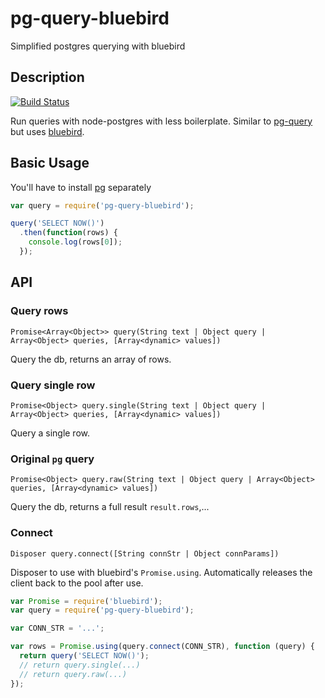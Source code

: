 # pg-query-bluebird
Simplified postgres querying with bluebird

## Description

[![Build Status](https://travis-ci.org/Janpot/pg-query-bluebird.svg)](https://travis-ci.org/Janpot/pg-query-bluebird)

Run queries with node-postgres with less boilerplate.
Similar to [pg-query](https://www.npmjs.com/package/pg-query) but uses [bluebird](https://www.npmjs.com/package/bluebird).

## Basic Usage

You'll have to install [pg](https://www.npmjs.com/package/pg) separately

```js
var query = require('pg-query-bluebird');

query('SELECT NOW()')
  .then(function(rows) {
    console.log(rows[0]);
  });
```

## API

### Query rows

`Promise<Array<Object>> query(String text | Object query | Array<Object> queries, [Array<dynamic> values])`

Query the db, returns an array of rows.

### Query single row

`Promise<Object> query.single(String text | Object query | Array<Object> queries, [Array<dynamic> values])`

Query a single row.

### Original `pg` query

`Promise<Object> query.raw(String text | Object query | Array<Object> queries, [Array<dynamic> values])`

Query the db, returns a full result `result.rows`,...

### Connect

`Disposer query.connect([String connStr | Object connParams])`

Disposer to use with bluebird's `Promise.using`. Automatically releases the client back to the pool after use.

```js
var Promise = require('bluebird');
var query = require('pg-query-bluebird');

var CONN_STR = '...';

var rows = Promise.using(query.connect(CONN_STR), function (query) {
  return query('SELECT NOW()');
  // return query.single(...)
  // return query.raw(...)
});
```

